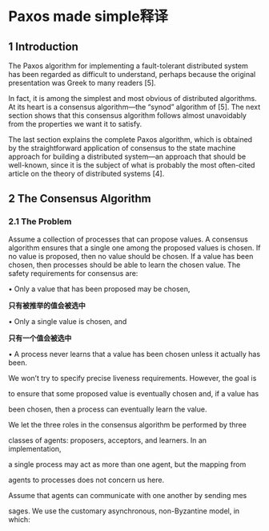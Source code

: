 # Paxos made simple释译

## 1 Introduction

The Paxos algorithm for implementing a fault-tolerant distributed system has been regarded as difficult to understand, perhaps because the original presentation was Greek to many readers \[5\].

In fact, it is among the simplest and most obvious of distributed algorithms. At its heart is a consensus algorithm—the “synod” algorithm of \[5\]. The next section shows that this consensus algorithm follows almost unavoidably from the properties we want it to satisfy.

The last section explains the complete Paxos algorithm, which is obtained by the straightforward application of consensus to the state machine approach for building a distributed system—an approach that should be well-known, since it is the subject of what is probably the most often-cited article on the theory of distributed systems \[4\].

## 2 The Consensus Algorithm

### 2.1 The Problem

Assume a collection of processes that can propose values. A consensus algorithm ensures that a single one among the proposed values is chosen. If no value is proposed, then no value should be chosen. If a value has been chosen, then processes should be able to learn the chosen value. The safety requirements for consensus are:

• Only a value that has been proposed may be chosen,

**只有被推举的值会被选中**

• Only a single value is chosen, and

**只有一个值会被选中**

• A process never learns that a value has been chosen unless it actually has been.

We won’t try to specify precise liveness requirements. However, the goal is

to ensure that some proposed value is eventually chosen and, if a value has

been chosen, then a process can eventually learn the value.

We let the three roles in the consensus algorithm be performed by three

classes of agents: proposers, acceptors, and learners. In an implementation,

a single process may act as more than one agent, but the mapping from

agents to processes does not concern us here.

Assume that agents can communicate with one another by sending mes

sages. We use the customary asynchronous, non-Byzantine model, in which:

